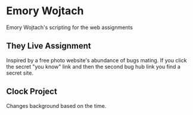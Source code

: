 # Emory Wojtach
Emory Wojtach's scripting for the web assignments

## They Live Assignment
Inspired by a free photo website's abundance of bugs mating.
If you click the secret "you know" link and then the second bug hub link you find a secret site.

## Clock Project
Changes background based on the time.
